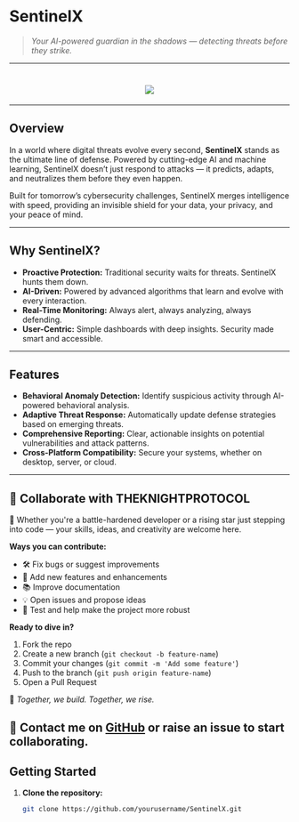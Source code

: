 # SentinelX

> *Your AI-powered guardian in the shadows — detecting threats before they strike.*

---

<h1 align="center">
  <img src="https://readme-typing-svg.herokuapp.com?font=Orbitron&size=40&color=F71313&center=true&vCenter=true&width=900&height=80&lines=⚙️+SENTINELX+⚙️;🧠+THE+KNIGHT+PROTOCOL🧠;💻+Automate+%7C+Build+%7C+Hack+%7C+Repeat+💻" />
</h1>

---
## Overview

In a world where digital threats evolve every second, **SentinelX** stands as the ultimate line of defense. Powered by cutting-edge AI and machine learning, SentinelX doesn’t just respond to attacks — it predicts, adapts, and neutralizes them before they even happen.

Built for tomorrow’s cybersecurity challenges, SentinelX merges intelligence with speed, providing an invisible shield for your data, your privacy, and your peace of mind.

---

## Why SentinelX?

- **Proactive Protection:** Traditional security waits for threats. SentinelX hunts them down.
- **AI-Driven:** Powered by advanced algorithms that learn and evolve with every interaction.
- **Real-Time Monitoring:** Always alert, always analyzing, always defending.
- **User-Centric:** Simple dashboards with deep insights. Security made smart and accessible.

---

## Features

- **Behavioral Anomaly Detection:** Identify suspicious activity through AI-powered behavioral analysis.  
- **Adaptive Threat Response:** Automatically update defense strategies based on emerging threats.  
- **Comprehensive Reporting:** Clear, actionable insights on potential vulnerabilities and attack patterns.  
- **Cross-Platform Compatibility:** Secure your systems, whether on desktop, server, or cloud.

---
## 🤝 Collaborate with THEKNIGHTPROTOCOL

🌌 Whether you're a battle-hardened developer or a rising star just stepping into code — your skills, ideas, and creativity are welcome here.

**Ways you can contribute:**
- 🛠️ Fix bugs or suggest improvements
- 🌱 Add new features and enhancements
- 📚 Improve documentation
- 💡 Open issues and propose ideas
- 🧪 Test and help make the project more robust

**Ready to dive in?**
1. Fork the repo
2. Create a new branch (`git checkout -b feature-name`)
3. Commit your changes (`git commit -m 'Add some feature'`)
4. Push to the branch (`git push origin feature-name`)
5. Open a Pull Request

🚀 *Together, we build. Together, we rise.*

🔗 Contact me on [GitHub](https://github.com/THEKNIGHTPROTOCOL) or raise an issue to start collaborating.
---
## Getting Started

1. **Clone the repository:**  
   ```bash
   git clone https://github.com/yourusername/SentinelX.git
